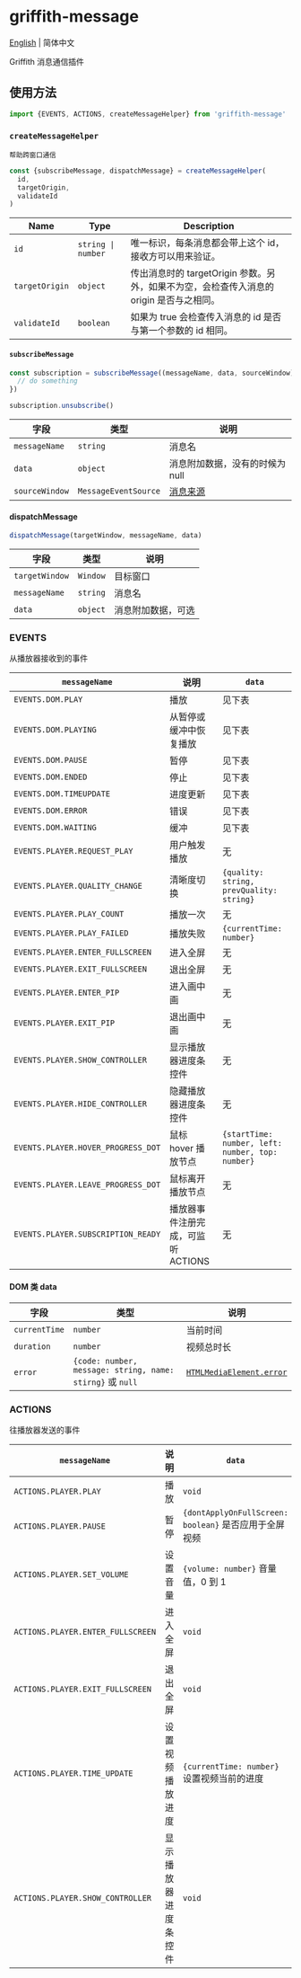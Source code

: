 # griffith-message

[English](./README.md) | 简体中文

Griffith 消息通信插件

## 使用方法

```js
import {EVENTS, ACTIONS, createMessageHelper} from 'griffith-message'
```

### `createMessageHelper`

`帮助跨窗口通信`

```js
const {subscribeMessage, dispatchMessage} = createMessageHelper(
  id,
  targetOrigin,
  validateId
)
```

| Name           | Type               | Description                                                                              |
| -------------- | ------------------ | ---------------------------------------------------------------------------------------- |
| `id`           | `string \| number` | 唯一标识，每条消息都会带上这个 id，接收方可以用来验证。                                  |
| `targetOrigin` | `object`           | 传出消息时的 targetOrigin 参数。另外，如果不为空，会检查传入消息的 origin 是否与之相同。 |
| `validateId`   | `boolean`          | 如果为 true 会检查传入消息的 id 是否与第一个参数的 id 相同。                             |

#### `subscribeMessage`

```js
const subscription = subscribeMessage((messageName, data, sourceWindow) => {
  // do something
})

subscription.unsubscribe()
```

| 字段           | 类型                 | 说明                            |
| -------------- | -------------------- | ------------------------------- |
| `messageName`  | `string`             | 消息名                          |
| `data`         | `object`             | 消息附加数据，没有的时候为 null |
| `sourceWindow` | `MessageEventSource` | [消息来源][messageeventsource]  |

[messageeventsource]: https://developer.mozilla.org/en-US/docs/Web/API/MessageEvent/source 'MessageEventSource'

#### dispatchMessage

```js
dispatchMessage(targetWindow, messageName, data)
```

| 字段           | 类型     | 说明               |
| -------------- | -------- | ------------------ |
| `targetWindow` | `Window` | 目标窗口           |
| `messageName`  | `string` | 消息名             |
| `data`         | `object` | 消息附加数据，可选 |

### EVENTS

从播放器接收到的事件

| `messageName`                      | 说明                               | `data`                                           |
| ---------------------------------- | ---------------------------------- | ------------------------------------------------ |
| `EVENTS.DOM.PLAY`                  | 播放                               | 见下表                                           |
| `EVENTS.DOM.PLAYING`               | 从暂停或缓冲中恢复播放             | 见下表                                           |
| `EVENTS.DOM.PAUSE`                 | 暂停                               | 见下表                                           |
| `EVENTS.DOM.ENDED`                 | 停止                               | 见下表                                           |
| `EVENTS.DOM.TIMEUPDATE`            | 进度更新                           | 见下表                                           |
| `EVENTS.DOM.ERROR`                 | 错误                               | 见下表                                           |
| `EVENTS.DOM.WAITING`               | 缓冲                               | 见下表                                           |
| `EVENTS.PLAYER.REQUEST_PLAY`       | 用户触发播放                       | 无                                               |
| `EVENTS.PLAYER.QUALITY_CHANGE`     | 清晰度切换                         | `{quality: string, prevQuality: string}`         |
| `EVENTS.PLAYER.PLAY_COUNT`         | 播放一次                           | 无                                               |
| `EVENTS.PLAYER.PLAY_FAILED`        | 播放失败                           | `{currentTime: number}`                          |
| `EVENTS.PLAYER.ENTER_FULLSCREEN`   | 进入全屏                           | 无                                               |
| `EVENTS.PLAYER.EXIT_FULLSCREEN`    | 退出全屏                           | 无                                               |
| `EVENTS.PLAYER.ENTER_PIP`          | 进入画中画                         | 无                                               |
| `EVENTS.PLAYER.EXIT_PIP`           | 退出画中画                         | 无                                               |
| `EVENTS.PLAYER.SHOW_CONTROLLER`    | 显示播放器进度条控件               | 无                                               |
| `EVENTS.PLAYER.HIDE_CONTROLLER`    | 隐藏播放器进度条控件               | 无                                               |
| `EVENTS.PLAYER.HOVER_PROGRESS_DOT` | 鼠标 hover 播放节点                | `{startTime: number, left: number, top: number}` |
| `EVENTS.PLAYER.LEAVE_PROGRESS_DOT` | 鼠标离开播放节点                   | 无                                               |
| `EVENTS.PLAYER.SUBSCRIPTION_READY` | 播放器事件注册完成，可监听 ACTIONS | 无                                               |

#### DOM 类 data

| 字段          | 类型                                                      | 说明                                               |
| ------------- | --------------------------------------------------------- | -------------------------------------------------- |
| `currentTime` | `number`                                                  | 当前时间                                           |
| `duration`    | `number`                                                  | 视频总时长                                         |
| `error`       | `{code: number, message: string, name: stirng}` 或 `null` | [`HTMLMediaElement.error`][htmlmediaelement-error] |

[htmlmediaelement-error]: https://developer.mozilla.org/en-US/docs/Web/API/HTMLMediaElement/error 'HTMLMediaElement.error'

### ACTIONS

往播放器发送的事件

| `messageName`                     | 说明                 | `data`                                                |
| --------------------------------- | -------------------- | ----------------------------------------------------- |
| `ACTIONS.PLAYER.PLAY`             | 播放                 | `void`                                                |
| `ACTIONS.PLAYER.PAUSE`            | 暂停                 | `{dontApplyOnFullScreen: boolean}` 是否应用于全屏视频 |
| `ACTIONS.PLAYER.SET_VOLUME`       | 设置音量             | `{volume: number}` 音量值，0 到 1                     |
| `ACTIONS.PLAYER.ENTER_FULLSCREEN` | 进入全屏             | `void`                                                |
| `ACTIONS.PLAYER.EXIT_FULLSCREEN`  | 退出全屏             | `void`                                                |
| `ACTIONS.PLAYER.TIME_UPDATE`      | 设置视频播放进度     | `{currentTime: number}` 设置视频当前的进度            |
| `ACTIONS.PLAYER.SHOW_CONTROLLER`  | 显示播放器进度条控件 | `void`                                                |
